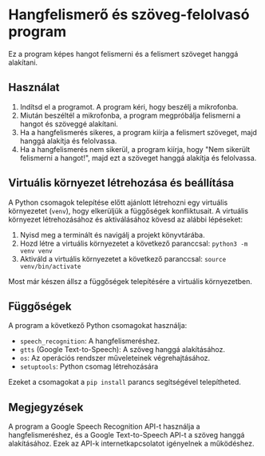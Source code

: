 # Hangfelismerő és szöveg-felolvasó program

Ez a program képes hangot felismerni és a felismert szöveget hanggá alakítani.

## Használat

1. Indítsd el a programot. A program kéri, hogy beszélj a mikrofonba.
2. Miután beszéltél a mikrofonba, a program megpróbálja felismerni a hangot és szöveggé alakítani.
3. Ha a hangfelismerés sikeres, a program kiírja a felismert szöveget, majd hanggá alakítja és felolvassa.
4. Ha a hangfelismerés nem sikerül, a program kiírja, hogy "Nem sikerült felismerni a hangot!", majd ezt a szöveget hanggá alakítja és felolvassa.

## Virtuális környezet létrehozása és beállítása

A Python csomagok telepítése előtt ajánlott létrehozni egy virtuális környezetet (`venv`), hogy elkerüljük a függőségek konfliktusait. A virtuális környezet létrehozásához és aktiválásához kövesd az alábbi lépéseket:

1. Nyisd meg a terminált és navigálj a projekt könyvtárába.
2. Hozd létre a virtuális környezetet a következő paranccsal: `python3 -m venv venv`
3. Aktiváld a virtuális környezetet a következő paranccsal: `source venv/bin/activate`

Most már készen állsz a függőségek telepítésére a virtuális környezetben.

## Függőségek

A program a következő Python csomagokat használja:

- `speech_recognition`: A hangfelismeréshez.
- `gtts` (Google Text-to-Speech): A szöveg hanggá alakításához.
- `os`: Az operációs rendszer műveleteinek végrehajtásához.
- `setuptools`: Python csomag létrehozására

Ezeket a csomagokat a `pip install` parancs segítségével telepítheted.

## Megjegyzések

A program a Google Speech Recognition API-t használja a hangfelismeréshez, és a Google Text-to-Speech API-t a szöveg hanggá alakításához. Ezek az API-k internetkapcsolatot igényelnek a működéshez.
